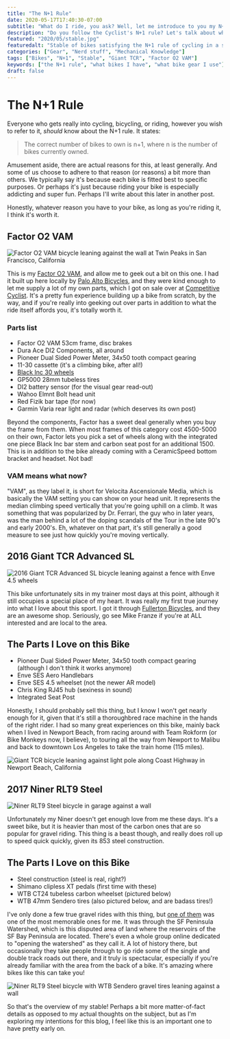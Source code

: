 ```yaml
---
title: "The N+1 Rule"
date: 2020-05-17T17:40:30-07:00
subtitle: "What do I ride, you ask? Well, let me introduce to you my N+1 stable."
description: "Do you follow the Cyclist's N+1 rule? Let's talk about what bikes you should own and why N+1 is the correct number of bicycles to own."
featured: "2020/05/stable.jpg"
featuredalt: "Stable of bikes satisfying the N+1 rule of cycling in a spare bedroom. Image contains: couch, Giant TCR, bicycle trainer, hats, tube map, cycling route, bikes on wall"
categories: ["Gear", "Nerd stuff", "Mechanical Knowledge"]
tags: ["Bikes", "N+1", "Stable", "Giant TCR", "Factor O2 VAM"]
keywords: ["the N+1 rule", "what bikes I have", "what bike gear I use"]
draft: false
---
```

# The N+1 Rule
Everyone who gets really into cycling, bicycling, or riding, however you wish to refer to it, _should_ know about the N+1 rule. It states:

> The correct number of bikes to own is n+1, where n is the number of bikes currently owned.

Amusement aside, there are actual reasons for this, at least generally. And some of us choose to adhere to that reason (or reasons) a bit more than others. We typically say it's because each bike is fitted best to specific purposes. Or perhaps it's just because riding your bike is especially addicting and super fun. Perhaps I'll write about this later in another post.

Honestly, whatever reason you have to your bike, as long as you're riding it, I think it's worth it.

## Factor O2 VAM

![Factor O2 VAM bicycle leaning against the wall at Twin Peaks in San Francisco, California](/img/2020/05/factoro2vam.jpg "2020 Factor O2 VAM")

This is my [Factor O2 VAM](https://factorbikes.com/models/vam/), and allow me to geek out a bit on this one. I had it built up here locally by [Palo Alto Bicycles](https://www.paloaltobicycles.com/), and they were kind enough to let me supply a lot of my own parts, which I got on sale over at [Competitive Cyclist](http://www.competitivecyclist.com). It's a pretty fun experience building up a bike from scratch, by the way, and if you're really into geeking out over parts in addition to what the ride itself affords you, it's totally worth it. 

### Parts list
* Factor O2 VAM 53cm frame, disc brakes
* Dura Ace DI2 Components, all around
* Pioneer Dual Sided Power Meter, 34x50 tooth compact gearing
* 11-30 cassette (it's a climbing bike, after all!)
* [Black Inc 30 wheels](https://blackinc.cc/shop/black-inc-thirty/)
* GP5000 28mm tubeless tires
* DI2 battery sensor (for the visual gear read-out)
* Wahoo Elmnt Bolt head unit
* Red Fizik bar tape (for now)
* Garmin Varia rear light and radar (which deserves its own post)

Beyond the components, Factor has a sweet deal generally when you buy the frame from them. When most frames of this category cost 4500-5000 on their own, Factor lets you pick a set of wheels along with the integrated one piece Black Inc bar stem and carbon seat post for an additional 1500. This is in addition to the bike already coming with a CeramicSpeed bottom bracket and headset. Not bad!

### VAM means what now?
"VAM", as they label it, is short for Velocita Ascensionale Media, which is basically the VAM setting you can show on your head unit. It represents the median climbing speed vertically that you're going uphill on a climb. It was something that was popularized by Dr. Ferrari, the guy who in later years, was the man behind a lot of the doping scandals of the Tour in the late 90's and early 2000's. Eh, whatever on that part, it's still generally a good measure to see just how quickly you're moving vertically.

## 2016 Giant TCR Advanced SL

![2016 Giant TCR Advanced SL bicycle leaning against a fence with Enve 4.5 wheels](/img/2020/05/gianttcradvancedsl.jpg "2016 Giant TCR Advanced SL")

This bike unfortunately sits in my trainer most days at this point, although it still occupies a special place of my heart. It was really my first true journey into what I love about this sport. I got it through [Fullerton Bicycles](https://www.fullertonbicycle.com/), and they are an awesome shop. Seriously, go see Mike Franze if you're at ALL interested and are local to the area.

## The Parts I Love on this Bike
* Pioneer Dual Sided Power Meter, 34x50 tooth compact gearing (although I don't think it works anymore)
* Enve SES Aero Handlebars
* Enve SES 4.5 wheelset (not the newer AR model)
* Chris King RJ45 hub (sexiness in sound)
* Integrated Seat Post

Honestly, I should probably sell this thing, but I know I won't get nearly enough for it, given that it's still a thoroughbred race machine in the hands of the right rider. I had so many great experiences on this bike, mainly back when I lived in Newport Beach, from racing around with Team Rokform (or Bike Monkeys now, I believe), to touring all the way from Newport to Malibu and back to downtown Los Angeles to take the train home (115 miles).

![Giant TCR bicycle leaning against light pole along Coast Highway in Newport Beach, California](/img/2020/05/gianttcr_pch.jpg "Coast Highway in Newport Beach")

## 2017 Niner RLT9 Steel

![Niner RLT9 Steel bicycle in garage against a wall](/img/2020/05/niner.jpg "2018 Niner RLT9 Steel")

Unfortunately my Niner doesn't get enough love from me these days. It's a sweet bike, but it is heavier than most of the carbon ones that are so popular for gravel riding. This thing is a beast though, and really does roll up to speed quick quickly, given its 853 steel construction. 

## The Parts I Love on this Bike
* Steel construction (steel is real, right?)
* Shimano clipless XT pedals (first time with these)
* WTB CT24 tubeless carbon wheelset (pictured below)
* WTB 47mm Sendero tires (also pictured below, and are badass tires!)

I've only done a few true gravel rides with this thing, but [one of them](https://www.strava.com/activities/1482554610) was one of the most memorable ones for me. It was through the SF Peninsula Watershed, which is this disputed area of land where the reservoirs of the SF Bay Peninsula are located. There's even a whole group online dedicated to "opening the watershed" as they call it. A lot of history there, but occasionally they take people through to go ride some of the single and double track roads out there, and it truly is spectacular, especially if you're already familiar with the area from the back of a bike. It's amazing where bikes like this can take you!

![Niner RLT9 Steel bicycle with WTB Sendero gravel tires leaning against a wall](/img/2020/05/niner_sendero.jpg "Badass Tires, indeed")

So that's the overview of my stable! Perhaps a bit more matter-of-fact details as opposed to my actual thoughts on the subject, but as I'm exploring my intentions for this blog, I feel like this is an important one to have pretty early on.